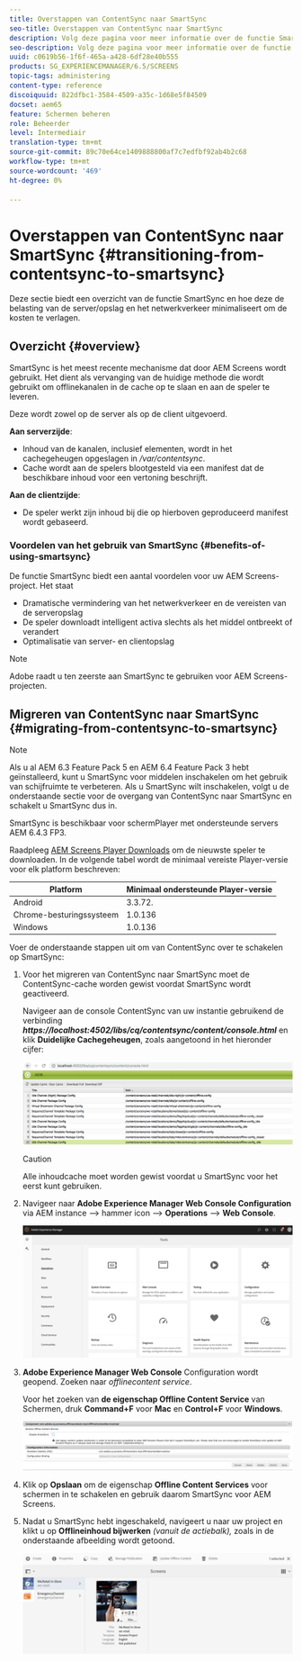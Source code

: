 ```yaml
---
title: Overstappen van ContentSync naar SmartSync
seo-title: Overstappen van ContentSync naar SmartSync
description: Volg deze pagina voor meer informatie over de functie SmartSync en over de overgang van ContentSync naar SmartSync.
seo-description: Volg deze pagina voor meer informatie over de functie SmartSync en over de overgang van ContentSync naar SmartSync.
uuid: c0619b56-1f6f-465a-a428-6df28e40b555
products: SG_EXPERIENCEMANAGER/6.5/SCREENS
topic-tags: administering
content-type: reference
discoiquuid: 822dfbc1-3584-4509-a35c-1d68e5f84509
docset: aem65
feature: Schermen beheren
role: Beheerder
level: Intermediair
translation-type: tm+mt
source-git-commit: 89c70e64ce1409888800af7c7edfbf92ab4b2c68
workflow-type: tm+mt
source-wordcount: '469'
ht-degree: 0%

---
```



# Overstappen van ContentSync naar SmartSync {#transitioning-from-contentsync-to-smartsync}

Deze sectie biedt een overzicht van de functie SmartSync en hoe deze de belasting van de server/opslag en het netwerkverkeer minimaliseert om de kosten te verlagen.

## Overzicht {#overview}

SmartSync is het meest recente mechanisme dat door AEM Screens wordt gebruikt. Het dient als vervanging van de huidige methode die wordt gebruikt om offlinekanalen in de cache op te slaan en aan de speler te leveren.

Deze wordt zowel op de server als op de client uitgevoerd.

**Aan serverzijde**:

* Inhoud van de kanalen, inclusief elementen, wordt in het cachegeheugen opgeslagen in */var/contentsync*.
* Cache wordt aan de spelers blootgesteld via een manifest dat de beschikbare inhoud voor een vertoning beschrijft.

**Aan de clientzijde**:

* De speler werkt zijn inhoud bij die op hierboven geproduceerd manifest wordt gebaseerd.

### Voordelen van het gebruik van SmartSync {#benefits-of-using-smartsync}

De functie SmartSync biedt een aantal voordelen voor uw AEM Screens-project. Het staat

* Dramatische vermindering van het netwerkverkeer en de vereisten van de serveropslag
* De speler downloadt intelligent activa slechts als het middel ontbreekt of verandert
* Optimalisatie van server- en clientopslag

>[!NOTE]
>
>Adobe raadt u ten zeerste aan SmartSync te gebruiken voor AEM Screens-projecten.

## Migreren van ContentSync naar SmartSync {#migrating-from-contentsync-to-smartsync}

>[!NOTE]
>
>Als u al AEM 6.3 Feature Pack 5 en AEM 6.4 Feature Pack 3 hebt geïnstalleerd, kunt u SmartSync voor middelen inschakelen om het gebruik van schijfruimte te verbeteren. Als u SmartSync wilt inschakelen, volgt u de onderstaande sectie voor de overgang van ContentSync naar SmartSync en schakelt u SmartSync dus in.
>
>SmartSync is beschikbaar voor schermPlayer met ondersteunde servers AEM 6.4.3 FP3.
>
>Raadpleeg [AEM Screens Player Downloads](https://download.macromedia.com/screens/) om de nieuwste speler te downloaden. In de volgende tabel wordt de minimaal vereiste Player-versie voor elk platform beschreven:

| **Platform** | **Minimaal ondersteunde Player-versie** |
|---|---|
| Android | 3.3.72. |
| Chrome-besturingssysteem | 1.0.136 |
| Windows | 1.0.136 |

Voer de onderstaande stappen uit om van ContentSync over te schakelen op SmartSync:

1. Voor het migreren van ContentSync naar SmartSync moet de ContentSync-cache worden gewist voordat SmartSync wordt geactiveerd.

   Navigeer aan de console ContentSync van uw instantie gebruikend de verbinding ***https://localhost:4502/libs/cq/contentsync/content/console.html*** en klik **Duidelijke Cachegeheugen**, zoals aangetoond in het hieronder cijfer:

   ![clear_contesync_cache](assets/clear_contesync_cache.png)

   >[!CAUTION]
   >
   >Alle inhoudcache moet worden gewist voordat u SmartSync voor het eerst kunt gebruiken.

1. Navigeer naar **Adobe Experience Manager Web Console Configuration** via AEM instance —> hammer icon —> **Operations** —> **Web Console**.

   ![screen_shot_2019-02-11at15339pm](assets/screen_shot_2019-02-11at15339pm.png)

1. **Adobe Experience Manager Web Console** Configuration wordt geopend. Zoeken naar *offlinecontent service*.

   Voor het zoeken van **de eigenschap Offline Content Service** van Schermen, druk **Command+F** voor **Mac** en **Control+F** voor **Windows**.

   ![screen_shot_2019-02-19at22643pm](assets/screen_shot_2019-02-19at22643pm.png)

1. Klik op **Opslaan** om de eigenschap **Offline Content Services** voor schermen in te schakelen en gebruik daarom SmartSync voor AEM Screens.
1. Nadat u SmartSync hebt ingeschakeld, navigeert u naar uw project en klikt u op **Offlineinhoud bijwerken** *(vanuit de actiebalk),* zoals in de onderstaande afbeelding wordt getoond.

   ![screen_shot_2019-02-25at102605am](assets/screen_shot_2019-02-25at102605am.png)